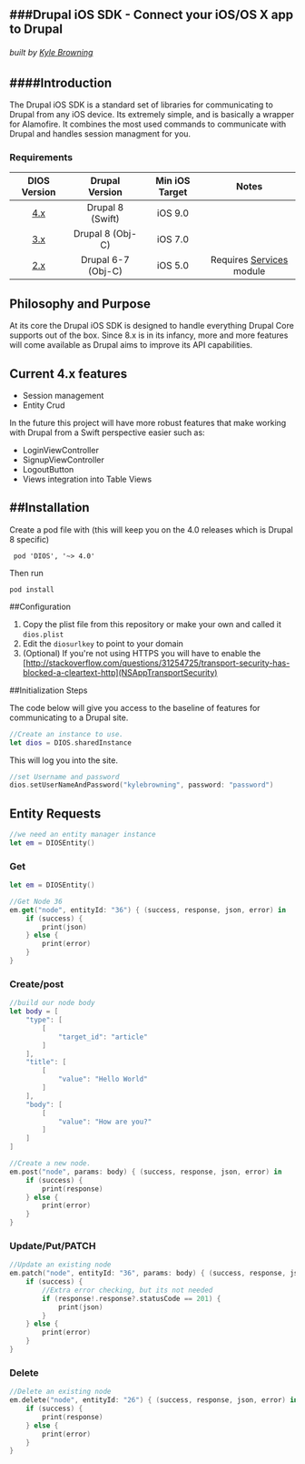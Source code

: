 ###Drupal iOS SDK - Connect your iOS/OS X app to Drupal
-----
###### built by [Kyle Browning](http://kylebrowning.com) 


####Introduction
----

The Drupal iOS SDK is a standard set of libraries for communicating to Drupal from any iOS device. Its extremely simple, and is basically a wrapper for Alamofire. It combines the most used commands to communicate with Drupal and handles session managment for you.

### Requirements

| DIOS Version | Drupal Version  | Min iOS Target  |                                   Notes                                   |
|:--------------------:|:---------------------------:|:----------------------------:|:-------------------------------------------------------------------------:|
|          [4.x](https://github.com/kylebrowning/drupal-ios-sdk/tree/4.x)         |            Drupal 8 (Swift)            | iOS 9.0   
|          [3.x](https://github.com/kylebrowning/drupal-ios-sdk/tree/master)         |            Drupal 8 (Obj-C)            |           iOS 7.0          |  |
|          [2.x](https://github.com/kylebrowning/drupal-ios-sdk/tree/2.x)         |            Drupal 6-7 (Obj-C)            |         iOS 5.0        |        Requires [Services](http://drupal.org/project/services) module                                                                    |

## Philosophy and Purpose
At its core the Drupal iOS SDK is designed to handle everything Drupal Core supports out of the box. Since 8.x is in its infancy, more and more features will come available as Drupal aims to improve its API capabilities.

## Current 4.x features
- Session management
- Entity Crud
 
In the future this project will have more robust features that make working with Drupal from a Swift perspective easier such as:

- LoginViewController
- SignupViewController
- LogoutButton
- Views integration into Table Views

##Installation
----
Create a pod file with (this will keep you on the 4.0 releases which is Drupal 8 specific) 
```
 pod 'DIOS', '~> 4.0'
```
Then run 
```
pod install
```

##Configuration

1. Copy the plist file from this repository or make your own and called it `dios.plist`
2. Edit the `diosurlkey` to point to your domain
3. (Optional) If you're not using HTTPS you will have to enable the [http://stackoverflow.com/questions/31254725/transport-security-has-blocked-a-cleartext-http](NSAppTransportSecurity)


##Initialization Steps

The code below will give you access to the baseline of features for communicating to a Drupal site.
```swift 
//Create an instance to use.
let dios = DIOS.sharedInstance
```

This will log you into the site.
```swift
//set Username and password
dios.setUserNameAndPassword("kylebrowning", password: "password")
```

## Entity Requests

```swift
//we need an entity manager instance
let em = DIOSEntity()
```

### Get

```swift
let em = DIOSEntity()

//Get Node 36
em.get("node", entityId: "36") { (success, response, json, error) in
    if (success) {
        print(json)
    } else {
        print(error)
    }
}
```

### Create/post

```swift
//build our node body
let body = [
    "type": [
        [
            "target_id": "article"
        ]
    ],
    "title": [
        [
            "value": "Hello World"
        ]
    ],
    "body": [
        [
            "value": "How are you?"
        ]
    ]
]

//Create a new node.
em.post("node", params: body) { (success, response, json, error) in
    if (success) {
        print(response)
    } else {
        print(error)
    }
}
 ```
 
### Update/Put/PATCH

```swift
//Update an existing node
em.patch("node", entityId: "36", params: body) { (success, response, json, error) in
    if (success) {
        //Extra error checking, but its not needed
        if (response!.response?.statusCode == 201) {
            print(json)
        }
    } else {
        print(error)
    }
}
```

### Delete
```swift
//Delete an existing node
em.delete("node", entityId: "26") { (success, response, json, error) in
    if (success) {
        print(response)
    } else {
        print(error)
    }
}
```
